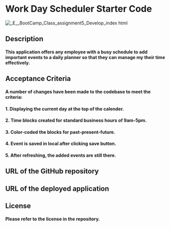 # Work Day Scheduler Starter Code

![_E__BootCamp_Class_assignment5_Develop_index html](https://github.com/imooon/utor-assignment5/assets/110244046/456d0d45-93a9-4f06-96ec-d76f1a8f88f7)


## Description

#### This application offers any employee with a busy schedule to add important events to a daily planner so that they can manage my their time effectively.
 
## Acceptance Criteria

#### A number of changes have been made to the codebase to meet the criteria:

#### 1. Displaying the current day at the top of the calender.
#### 2. Time blocks created for standard business hours of 9am-5pm. 
#### 3. Color-coded the blocks for past-present-future.
#### 4. Event is saved in local after clicking save button. 
#### 5. After refreshing, the added events are still there.

## URL of the GitHub repository



## URL of the deployed application



## License 

#### Please refer to the license in the repository.
